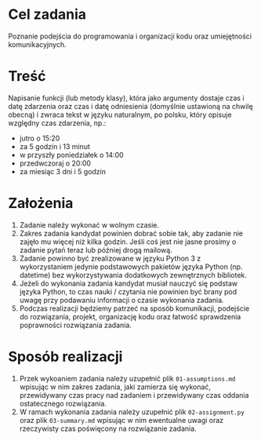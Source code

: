 # Cel zadania

Poznanie podejścia do programowania i organizacji kodu oraz umiejętności komunikacyjnych.

# Treść

Napisanie funkcji (lub metody klasy), która jako argumenty dostaje czas i datę zdarzenia oraz czas i datę odniesienia (domyślnie ustawioną na chwilę obecną) i zwraca tekst w języku naturalnym, po polsku, który opisuje względny czas zdarzenia, np.:

- jutro o 15:20
- za 5 godzin i 13 minut
- w przyszły poniedziałek o 14:00
- przedwczoraj o 20:00
- za miesiąc 3 dni i 5 godzin

# Założenia

1. Zadanie należy wykonać w wolnym czasie. 
1. Zakres zadania kandydat powinien dobrać sobie tak, aby zadanie nie zajęło mu więcej niż kilka godzin. Jeśli coś jest nie jasne prosimy o zadanie pytań teraz lub później drogą mailową.
1. Zadanie powinno być zrealizowane w języku Python 3 z wykorzystaniem jedynie podstawowych pakietów języka Python (np. datetime) bez wykorzystywania dodatkowych zewnętrznych bibliotek.
1. Jeżeli do wykonania zadania kandydat musiał nauczyć się podstaw języka Python, to czas nauki / czytania nie powinien być brany pod uwagę przy podawaniu informacji o czasie wykonania zadania.
1. Podczas realizacji będziemy patrzeć na sposób komunikacji, podejście do rozwiązania, projekt, organizację kodu oraz łatwość sprawdzenia poprawności rozwiązania zadania.

# Sposób realizacji

1. Przek wykoaniem zadania należy uzupełnić plik `01-assumptions.md` wpisując w nim zakres zadania, jaki zamierza się wykonać, przewidywany czas pracy nad zadaniem i przewidywany czas oddania ostatecznego rozwiązania.
1. W ramach wykonania zadania należy uzupełnić plik `02-assignment.py` oraz plik `03-summary.md` wpisując w nim ewentualne uwagi oraz rzeczywisty czas poświęcony na rozwiązanie zadania.
